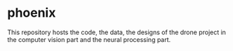 # phoenix
This repository hosts the code, the data, the designs of the drone project in the computer vision part and the neural processing part.
